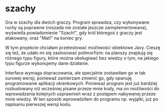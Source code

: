 # szachy

Gra w szachy dla dwóch graczy. Program sprawdza, czy wykonywane ruchy są poprawne (roszada nie została jeszcze zaimplementowana), wyświetla powiadomienie "Szach!", gdy król któregoś z graczy jest atakowany, oraz "Mat!" na koniec gry.

W tym projekcie chciałam przetestować możliwości obiektowe Javy. Cieszę się też, że udało mi się zastosować polimorfizm: na planszy znajdują się różnego typu figury, które można obsługiwać bez wiedzy o tym, na jakiego typu figurze wykonujemy dane działanie.

Interface wymaga dopracowania, ale specjalnie zostawiłam go w tak surowej wersji, ponieważ zamierzam zmienić go, gdy opanuję programowanie aplikacji okienkowych. Ponieważ program jest już bardziej rozbudowany niż wcześniej pisane przeze mnie kody, ma on możliwości do wprowadzania kolejnych usprawnień wraz z postępem nabywanej przeze mnie wiedzy. W ten sposób wprowadziłam do programu np. wyjątki, już po napisaniu pierwszej wersji kodu.
